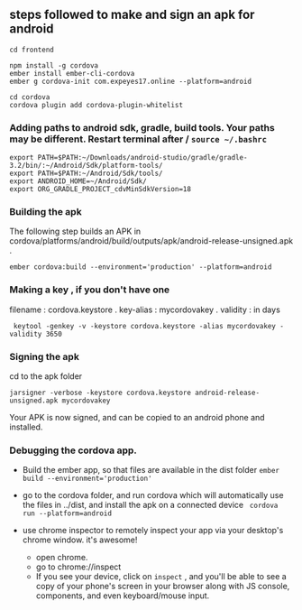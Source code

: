 ## steps followed to make and sign an apk for android

```
cd frontend

npm install -g cordova
ember install ember-cli-cordova
ember g cordova-init com.expeyes17.online --platform=android

cd cordova
cordova plugin add cordova-plugin-whitelist
```

### Adding paths to android sdk, gradle, build tools. Your paths may be different. Restart terminal after / `source ~/.bashrc`

```
export PATH=$PATH:~/Downloads/android-studio/gradle/gradle-3.2/bin/:~/Android/Sdk/platform-tools/
export PATH=$PATH:~/Android/Sdk/tools/
export ANDROID_HOME=~/Android/Sdk/
export ORG_GRADLE_PROJECT_cdvMinSdkVersion=18
```

### Building the apk
The following step builds an APK in cordova/platforms/android/build/outputs/apk/android-release-unsigned.apk .

```
ember cordova:build --environment='production' --platform=android
```

### Making a key , if you don't have one
filename : cordova.keystore . key-alias : mycordovakey . validity : in days

` keytool -genkey -v -keystore cordova.keystore -alias mycordovakey -validity 3650`

### Signing the apk
cd to the apk folder

`jarsigner -verbose -keystore cordova.keystore android-release-unsigned.apk mycordovakey`

Your APK is now signed, and can be copied to an android phone and installed.

### Debugging the cordova app.

+ Build the ember app, so that files are available in the dist folder
`ember build --environment='production'`

+ go to the cordova folder, and run cordova which will automatically use the files in ../dist, and install the apk on a connected device
` cordova run --platform=android`

+ use chrome inspector to remotely inspect your app via your desktop's chrome window. it's awesome!

  + open chrome.
  + go to chrome://inspect
  + If you see your device, click on `inspect` , and you'll be able to see a copy of your phone's screen in your browser along with JS console, components, and even keyboard/mouse input.




